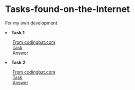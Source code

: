 # Tasks-found-on-the-Internet
For my own development

<li><strong>Task 1</li></strong> 
<ul> 
    <a href="https://codingbat.com/java"> From codingbat.com </a><br>
    <a href="Package/Task 1/Task">Task</a><br>
    <a href="Package/Task 1/Answer">Answer</a>
</ul>
<li><strong>Task 2</li></strong> 
<ul> 
    <a href="https://codingbat.com/java"> From codingbat.com </a><br>
    <a href="Package/Task 2/Task">Task</a><br>
    <a href="Package/Task 2/Answer">Answer</a>
</ul>

